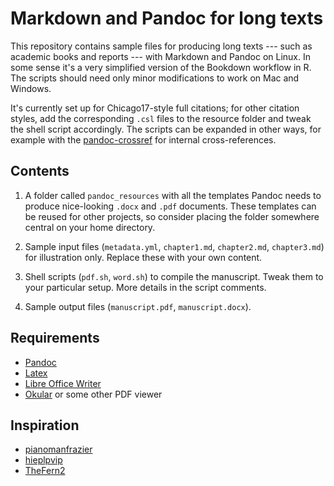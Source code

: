 # Markdown and Pandoc for long texts

This repository contains sample files for producing long texts --- such as academic books and reports --- with Markdown and Pandoc on Linux. In some sense it's a very simplified version of the Bookdown workflow in R. The scripts should need only minor modifications to work on Mac and Windows.

It's currently set up for Chicago17-style full citations; for other citation styles, add the corresponding `.csl` files to the resource folder and tweak the shell script accordingly. The scripts can be expanded in other ways, for example with the [pandoc-crossref](https://lierdakil.github.io/pandoc-crossref/) for internal cross-references.

## Contents

1. A folder called `pandoc_resources` with all the templates Pandoc needs to produce nice-looking `.docx` and `.pdf` documents. These templates can be reused for other projects, so consider placing the folder somewhere central on your home directory.

2. Sample input files (`metadata.yml`, `chapter1.md`, `chapter2.md`, `chapter3.md`) for illustration only. Replace these with your own content.

3. Shell scripts (`pdf.sh`, `word.sh`) to compile the manuscript. Tweak them to your particular setup. More details in the script comments.

4. Sample output files (`manuscript.pdf`, `manuscript.docx`).

## Requirements

- [Pandoc](https://pandoc.org)
- [Latex](https://www.latex-project.org)
- [Libre Office Writer](https://www.libreoffice.org/discover/writer/)
- [Okular](https://okular.kde.org) or some other PDF viewer

## Inspiration
- [pianomanfrazier](https://gitlab.com/pianomanfrazier/pandoc-markdown-book)
- [hieplpvip](https://github.com/hieplpvip/pandoc-markdown-book)
- [TheFern2](https://github.com/TheFern2/markdown-book)
